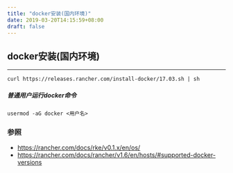 ```yaml
---
title: "docker安装(国内环境)"
date: 2019-03-20T14:15:59+08:00
draft: false
---
```


## docker安装(国内环境)
---
```
curl https://releases.rancher.com/install-docker/17.03.sh | sh
```
##### 普通用户运行docker命令
```
usermod -aG docker <用户名>
```

### 参照
* https://rancher.com/docs/rke/v0.1.x/en/os/
* https://rancher.com/docs/rancher/v1.6/en/hosts/#supported-docker-versions